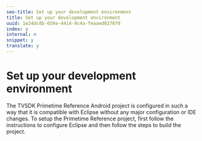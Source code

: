 ```yaml
---
seo-title: Set up your development environment
title: Set up your development environment
uuid: 1e24dcdb-659a-4414-9c4a-feaaed0276f0
index: y
internal: n
snippet: y
translate: y
---
```


# Set up your development environment

The TVSDK Primetime Reference Android project is configured in such a way that it is compatible with Eclipse without any major configuration or IDE changes. To setup the Primetime Reference project, first follow the instructions to configure Eclipse and then follow the steps to build the project. 
